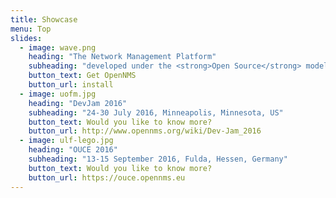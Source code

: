 ```yaml
---
title: Showcase
menu: Top
slides:
  - image: wave.png
    heading: "The Network Management Platform"
    subheading: "developed under the <strong>Open Source</strong> model"
    button_text: Get OpenNMS
    button_url: install
  - image: uofm.jpg
    heading: "DevJam 2016"
    subheading: "24-30 July 2016, Minneapolis, Minnesota, US"
    button_text: Would you like to know more?
    button_url: http://www.opennms.org/wiki/Dev-Jam_2016
  - image: ulf-lego.jpg
    heading: "OUCE 2016"
    subheading: "13-15 September 2016, Fulda, Hessen, Germany"
    button_text: Would you like to know more?
    button_url: https://ouce.opennms.eu
---
```

